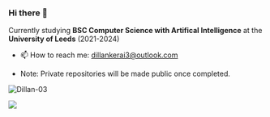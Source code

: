 ### Hi there 👋

Currently studying **BSC Computer Science with Artifical Intelligence** at the **University of Leeds** (2021-2024)

- 📫 How to reach me: dillankerai3@outlook.com

- Note: Private repositories will be made public once completed.

<p align="left"> 
  <img src="https://github-readme-stats-six-beta-91.vercel.app/api?username=Dillan-03&count-private=true&show_icons=true&hide_border=false" alt="Dillan-03" />
<p align="left"> 
  <img src="https://github-readme-stats-six-beta-91.vercel.app/api/top-langs/?username=Dillan-03&count-private=true&layout=compact&theme=react&hide_border=false&bg_color=0D1117" />

